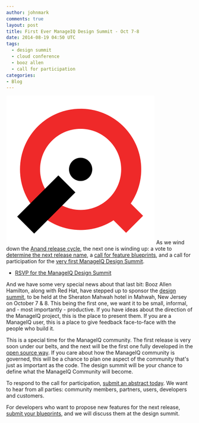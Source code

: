 ```yaml
---
author: johnmark
comments: true
layout: post
title: First Ever ManageIQ Design Summit - Oct 7-8
date: 2014-08-19 04:50 UTC
tags:
  - design summit
  - cloud conference
  - booz allen
  - call for participation
categories:
- Blog
---
```


![](/images/blog/manageiq-logo-glyph.png)
As we wind down the [Anand release cycle](/blog/2014-08-15-planning-the-b-release.html.md), the next one is winding up: a vote to [determine the next release name](http://talk.manageiq.org/t/planning-the-b-release/115), a [call for feature blueprints](http://talk.manageiq.org/t/about-the-blueprints-category/122), and a call for participation for the [very first ManageIQ Design Summit](http://miqdevsummit14.eventbrite.com/).

- [RSVP for the ManageIQ Design Summit](http://miqdevsummit14.eventbrite.com/)

And we have some very special news about that last bit: Booz Allen Hamilton, along with Red Hat, have stepped up to sponsor the [design summit](http://miqdevsummit14.eventbrite.com/), to be held at the Sheraton Mahwah hotel in Mahwah, New Jersey on October 7 & 8. This being the first one, we want it to be small, informal, and - most importantly - productive. If you have ideas about the direction of the ManageIQ project, this is the place to present them. If you are a ManageIQ user, this is a place to give feedback face-to-face with the people who build it.

This is a special time for the ManageIQ community. The first release is very soon under our belts, and the next will be the first one fully developed in the [open source way](http://www.theopensourceway.org/). If you care about how the ManageIQ community is governed, this will be a chance to plan one aspect of the community that's just as important as the code. The design summit will be your chance to define what the ManageIQ Community will become.

To respond to the call for participation, [submit an abstract today](http://talk.manageiq.org/category/abstracts). We want to hear from all parties: community members, partners, users, developers and customers.

For developers who want to propose new features for the next release, [submit your blueprints](http://talk.manageiq.org/category/developers/blueprints), and we will discuss them at the design summit.

